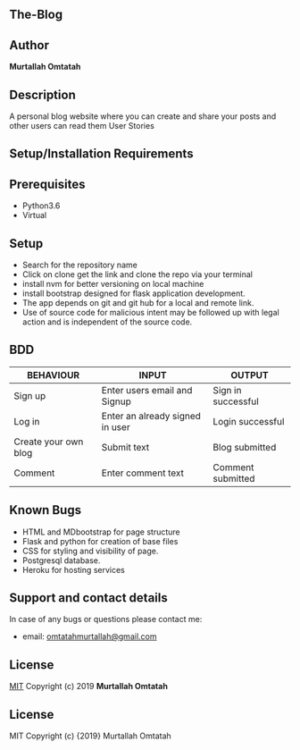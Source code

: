 ## The-Blog 

## Author

**Murtallah Omtatah**

## Description

A personal blog website where you can create and share your posts and other users can read them
User Stories

## Setup/Installation Requirements
## Prerequisites
* Python3.6
* Virtual

## Setup
* Search for the repository name
* Click on clone get the link and clone the repo via your terminal
* install nvm for better versioning on local machine
* install bootstrap designed for flask application development.
* The app depends on git and git hub for a local and remote link.
* Use of source code for malicious intent may be followed up with legal action and is independent of the source code.

## BDD

|  BEHAVIOUR                             | INPUT                                   |      OUTPUT                            |
|----------------------------------------|-----------------------------------------|----------------------------------------|
| Sign up                                | Enter users email and Signup            | Sign in successful                     |
| Log in                                 | Enter an already signed in user         | Login successful                       |
| Create your own blog                   | Submit text                             | Blog submitted                         |
| Comment                                | Enter comment text                      | Comment submitted                      |

## Known Bugs
* HTML and MDbootstrap for page structure
* Flask and python for creation of base files
* CSS for styling and visibility of page.
* Postgresql database.
* Heroku for hosting services

## Support and contact details
In case of any bugs or questions please contact me:

* email: omtatahmurtallah@gmail.com

## License
[MIT](./License)
 Copyright (c) 2019 **Murtallah Omtatah**

## License

MIT Copyright (c) {2019} Murtallah Omtatah
